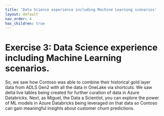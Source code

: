 ```yaml
---
title: 'Data Science experience including Machine Learning scenarios'
layout: default
nav_order: 4
has_children: true
---
```


# Exercise 3: Data Science experience including Machine Learning scenarios.

So, we saw how Contoso was able to combine their historical gold layer data from ADLS Gen2 with all the data in OneLake via shortcuts.  We saw delta live tables being created for further curation of data in Azure Databricks. Next, as Miguel, the Data a Scientist, you can explore the power of ML models in Azure Databricks being leveraged on that data so Contoso can gain meaningful insights about customer churn predictions. 
